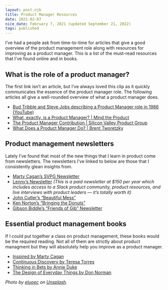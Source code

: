 ```yaml
---
layout: post.njk
title: Product Manager Resources
date: 2021-02-07
nice_date: February 7, 2021 (updated September 21, 2022)
tags: published
---
```

I’ve had a people ask from time-to-time for articles that give a good overview of the product management role along with resources for improving as a product manager. This is a list of the must-read resources that I've found online and in books.

## What is the role of a product manager?

The first link isn’t an article, but I’ve always loved this clip as it quickly communicates the essence of the product manager role. The following articles all give a well-rounded overview of what a product manager does.

* [Bud Tribble and Steve Jobs describing a Product Manager role in 1986 (YouTube)](https://www.youtube.com/watch?v=_43XPfJEqWc)
* [What, exactly, is a Product Manager? | Mind the Product](https://www.mindtheproduct.com/what-exactly-is-a-product-manager/)
* [The Product Manager Contribution | Silicon Valley Product Group](https://svpg.com/the-product-manager-contribution/)
* [What Does a Product Manager Do? | Brent Tworetzky](https://medium.com/@tworetzky/what-does-a-product-manager-do-205b40d82da3)

## Product management newsletters

Lately I’ve found that most of the new things that I learn in product come from newsletters. The newsletters I’ve linked to below are those that I consistently glean insights from.

* [Marty Cagan’s SVPG Newsletter](https://svpg.com/articles/)
* [Lenny’s Newsletter](https://www.lennysnewsletter.com/subscribe) _(This is a paid newsletter at $150 per year which includes access to a Slack product community, product resources, and live interviews with product leaders — it’s totally worth it)_
* [John Cutler’s “Beautiful Mess”](https://cutlefish.substack.com/)
* [Ken Norton’s “Bringing the Donuts”](https://kennethn.substack.com/)
* [Gibson Biddle’s “Friends of Gib” Newsletter](https://gibsonbiddle.substack.com/)

## Essential product management books

If I could put together a class on product management, these books would be the required reading. Not all of them are strictly about product managment but they will absolutely help you improve as a product manager.

* [Inspired by Marty Cagan](https://www.amazon.com/INSPIRED-Create-Tech-Products-Customers-ebook-dp-B077NRB36N/dp/B077NRB36N/)
* [Continuous Discovery by Teresa Torres](https://www.amazon.com/Continuous-Discovery-Habits-Discover-Products-ebook/dp/B094PVB97X/)
* [Thinking in Bets by Annie Duke](https://www.amazon.com/Thinking-Bets-Making-Smarter-Decisions-ebook/dp/B074DG9LQF/)
* [The Design of Everyday Things by Don Norman](https://www.amazon.com/Design-Everyday-Things-Revised-Expanded-ebook/dp/B00E257T6C/)

_Photo by [eluoec](https://unsplash.com/@eluoec?utm_source=unsplash&utm_medium=referral&utm_content=creditCopyText) on [Unsplash](https://unsplash.com/?utm_source=unsplash&utm_medium=referral&utm_content=creditCopyText)._
